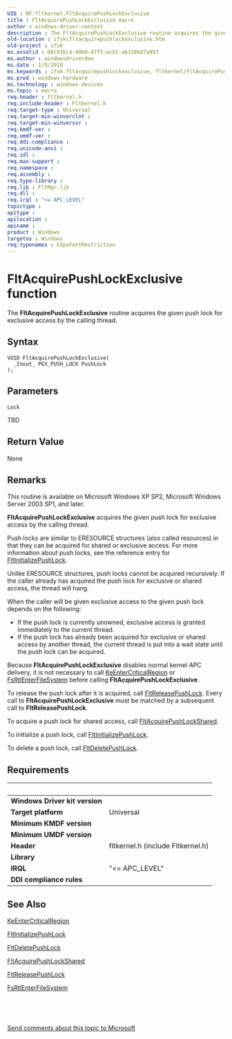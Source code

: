 ```yaml
---
UID : NF:fltkernel.FltAcquirePushLockExclusive
title : FltAcquirePushLockExclusive macro
author : windows-driver-content
description : The FltAcquirePushLockExclusive routine acquires the given push lock for exclusive access by the calling thread.
old-location : ifsk\fltacquirepushlockexclusive.htm
old-project : ifsk
ms.assetid : 98c916c4-49b0-47f5-acb1-ab1586d7a897
ms.author : windowsdriverdev
ms.date : 1/9/2018
ms.keywords : ifsk.fltacquirepushlockexclusive, fltkernel/FltAcquirePushLockExclusive, FltApiRef_a_to_d_0f7b3360-aea2-42a8-bcc0-299d1915e4e0.xml, FltAcquirePushLockExclusive, FltAcquirePushLockExclusive routine [Installable File System Drivers]
ms.prod : windows-hardware
ms.technology : windows-devices
ms.topic : macro
req.header : fltkernel.h
req.include-header : Fltkernel.h
req.target-type : Universal
req.target-min-winverclnt : 
req.target-min-winversvr : 
req.kmdf-ver : 
req.umdf-ver : 
req.ddi-compliance : 
req.unicode-ansi : 
req.idl : 
req.max-support : 
req.namespace : 
req.assembly : 
req.type-library : 
req.lib : FltMgr.lib
req.dll : 
req.irql : "<= APC_LEVEL"
topictype : 
apitype : 
apilocation : 
apiname : 
product : Windows
targetos : Windows
req.typenames : EXpsFontRestriction
---
```



# FltAcquirePushLockExclusive function
The <b>FltAcquirePushLockExclusive</b> routine acquires the given push lock for exclusive access by the calling thread.

## Syntax

````
VOID FltAcquirePushLockExclusive(
  _Inout_ PEX_PUSH_LOCK PushLock
);
````

## Parameters

`Lock`

TBD


## Return Value

None

## Remarks

This routine is available on Microsoft Windows XP SP2, Microsoft Windows Server 2003 SP1, and later. 

<b>FltAcquirePushLockExclusive</b> acquires the given push lock for exclusive access by the calling thread. 

Push locks are similar to ERESOURCE structures (also called resources) in that they can be acquired for shared or exclusive access. For more information about push locks, see the reference entry for <a href="..\fltkernel\nf-fltkernel-fltinitializepushlock.md">FltInitializePushLock</a>. 

Unlike ERESOURCE structures, push locks cannot be acquired recursively. If the caller already has acquired the push lock for exclusive or shared access, the thread will hang. 

When the caller will be given exclusive access to the given push lock depends on the following:
<ul>
<li>
If the push lock is currently unowned, exclusive access is granted immediately to the current thread.

</li>
<li>
If the push lock has already been acquired for exclusive or shared access by another thread, the current thread is put into a wait state until the push lock can be acquired. 

</li>
</ul>Because <b>FltAcquirePushLockExclusive</b> disables normal kernel APC delivery, it is not necessary to call <a href="..\ntddk\nf-ntddk-keentercriticalregion.md">KeEnterCriticalRegion</a> or <a href="https://msdn.microsoft.com/library/windows/hardware/ff545900">FsRtlEnterFileSystem</a> before calling <b>FltAcquirePushLockExclusive</b>. 

To release the push lock after it is acquired, call <a href="..\fltkernel\nf-fltkernel-fltreleasepushlock.md">FltReleasePushLock</a>. Every call to <b>FltAcquirePushLockExclusive</b> must be matched by a subsequent call to <b>FltReleasePushLock</b>. 

To acquire a push lock for shared access, call <a href="..\fltkernel\nf-fltkernel-fltacquirepushlockshared.md">FltAcquirePushLockShared</a>. 

To initialize a push lock, call <a href="..\fltkernel\nf-fltkernel-fltinitializepushlock.md">FltInitializePushLock</a>. 

To delete a push lock, call <a href="..\fltkernel\nf-fltkernel-fltdeletepushlock.md">FltDeletePushLock</a>.

## Requirements
| &nbsp; | &nbsp; |
| ---- |:---- |
| **Windows Driver kit version** |  |
| **Target platform** | Universal |
| **Minimum KMDF version** |  |
| **Minimum UMDF version** |  |
| **Header** | fltkernel.h (include Fltkernel.h) |
| **Library** |  |
| **IRQL** | "<= APC_LEVEL" |
| **DDI compliance rules** |  |

## See Also

<a href="..\ntddk\nf-ntddk-keentercriticalregion.md">KeEnterCriticalRegion</a>

<a href="..\fltkernel\nf-fltkernel-fltinitializepushlock.md">FltInitializePushLock</a>

<a href="..\fltkernel\nf-fltkernel-fltdeletepushlock.md">FltDeletePushLock</a>

<a href="..\fltkernel\nf-fltkernel-fltacquirepushlockshared.md">FltAcquirePushLockShared</a>

<a href="..\fltkernel\nf-fltkernel-fltreleasepushlock.md">FltReleasePushLock</a>

<a href="https://msdn.microsoft.com/library/windows/hardware/ff545900">FsRtlEnterFileSystem</a>

 

 

<a href="mailto:wsddocfb@microsoft.com?subject=Documentation%20feedback [ifsk\ifsk]:%20FltAcquirePushLockExclusive routine%20 RELEASE:%20(1/9/2018)&amp;body=%0A%0APRIVACY STATEMENT%0A%0AWe use your feedback to improve the documentation. We don't use your email address for any other purpose, and we'll remove your email address from our system after the issue that you're reporting is fixed. While we're working to fix this issue, we might send you an email message to ask for more info. Later, we might also send you an email message to let you know that we've addressed your feedback.%0A%0AFor more info about Microsoft's privacy policy, see http://privacy.microsoft.com/en-us/default.aspx." title="Send comments about this topic to Microsoft">Send comments about this topic to Microsoft</a>